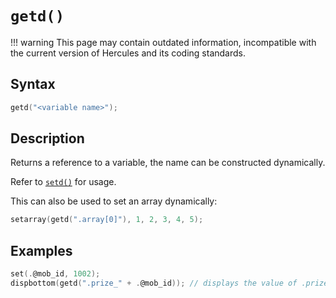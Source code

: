 # `getd()`

!!! warning
	This page may contain outdated information, incompatible with the current version of Hercules and its coding standards.

## Syntax

```c
getd("<variable name>");
```

## Description

Returns a reference to a variable, the name can be constructed dynamically.

Refer to [`setd()`](setd.md) for usage.

This can also be used to set an array dynamically:

```c
setarray(getd(".array[0]"), 1, 2, 3, 4, 5);
```

## Examples

```c
set(.@mob_id, 1002);
dispbottom(getd(".prize_" + .@mob_id)); // displays the value of .prize_1002
```

